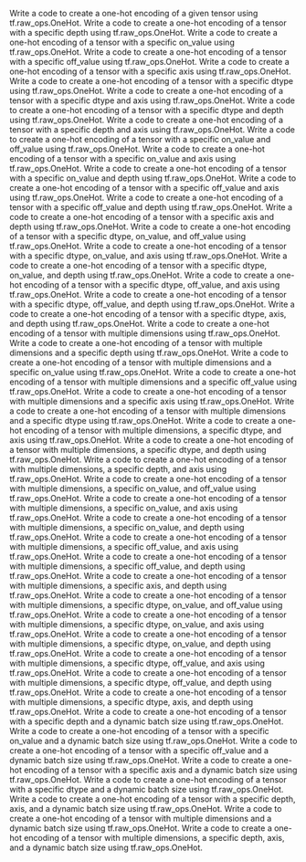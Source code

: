 Write a code to create a one-hot encoding of a given tensor using tf.raw_ops.OneHot.
Write a code to create a one-hot encoding of a tensor with a specific depth using tf.raw_ops.OneHot.
Write a code to create a one-hot encoding of a tensor with a specific on_value using tf.raw_ops.OneHot.
Write a code to create a one-hot encoding of a tensor with a specific off_value using tf.raw_ops.OneHot.
Write a code to create a one-hot encoding of a tensor with a specific axis using tf.raw_ops.OneHot.
Write a code to create a one-hot encoding of a tensor with a specific dtype using tf.raw_ops.OneHot.
Write a code to create a one-hot encoding of a tensor with a specific dtype and axis using tf.raw_ops.OneHot.
Write a code to create a one-hot encoding of a tensor with a specific dtype and depth using tf.raw_ops.OneHot.
Write a code to create a one-hot encoding of a tensor with a specific depth and axis using tf.raw_ops.OneHot.
Write a code to create a one-hot encoding of a tensor with a specific on_value and off_value using tf.raw_ops.OneHot.
Write a code to create a one-hot encoding of a tensor with a specific on_value and axis using tf.raw_ops.OneHot.
Write a code to create a one-hot encoding of a tensor with a specific on_value and depth using tf.raw_ops.OneHot.
Write a code to create a one-hot encoding of a tensor with a specific off_value and axis using tf.raw_ops.OneHot.
Write a code to create a one-hot encoding of a tensor with a specific off_value and depth using tf.raw_ops.OneHot.
Write a code to create a one-hot encoding of a tensor with a specific axis and depth using tf.raw_ops.OneHot.
Write a code to create a one-hot encoding of a tensor with a specific dtype, on_value, and off_value using tf.raw_ops.OneHot.
Write a code to create a one-hot encoding of a tensor with a specific dtype, on_value, and axis using tf.raw_ops.OneHot.
Write a code to create a one-hot encoding of a tensor with a specific dtype, on_value, and depth using tf.raw_ops.OneHot.
Write a code to create a one-hot encoding of a tensor with a specific dtype, off_value, and axis using tf.raw_ops.OneHot.
Write a code to create a one-hot encoding of a tensor with a specific dtype, off_value, and depth using tf.raw_ops.OneHot.
Write a code to create a one-hot encoding of a tensor with a specific dtype, axis, and depth using tf.raw_ops.OneHot.
Write a code to create a one-hot encoding of a tensor with multiple dimensions using tf.raw_ops.OneHot.
Write a code to create a one-hot encoding of a tensor with multiple dimensions and a specific depth using tf.raw_ops.OneHot.
Write a code to create a one-hot encoding of a tensor with multiple dimensions and a specific on_value using tf.raw_ops.OneHot.
Write a code to create a one-hot encoding of a tensor with multiple dimensions and a specific off_value using tf.raw_ops.OneHot.
Write a code to create a one-hot encoding of a tensor with multiple dimensions and a specific axis using tf.raw_ops.OneHot.
Write a code to create a one-hot encoding of a tensor with multiple dimensions and a specific dtype using tf.raw_ops.OneHot.
Write a code to create a one-hot encoding of a tensor with multiple dimensions, a specific dtype, and axis using tf.raw_ops.OneHot.
Write a code to create a one-hot encoding of a tensor with multiple dimensions, a specific dtype, and depth using tf.raw_ops.OneHot.
Write a code to create a one-hot encoding of a tensor with multiple dimensions, a specific depth, and axis using tf.raw_ops.OneHot.
Write a code to create a one-hot encoding of a tensor with multiple dimensions, a specific on_value, and off_value using tf.raw_ops.OneHot.
Write a code to create a one-hot encoding of a tensor with multiple dimensions, a specific on_value, and axis using tf.raw_ops.OneHot.
Write a code to create a one-hot encoding of a tensor with multiple dimensions, a specific on_value, and depth using tf.raw_ops.OneHot.
Write a code to create a one-hot encoding of a tensor with multiple dimensions, a specific off_value, and axis using tf.raw_ops.OneHot.
Write a code to create a one-hot encoding of a tensor with multiple dimensions, a specific off_value, and depth using tf.raw_ops.OneHot.
Write a code to create a one-hot encoding of a tensor with multiple dimensions, a specific axis, and depth using tf.raw_ops.OneHot.
Write a code to create a one-hot encoding of a tensor with multiple dimensions, a specific dtype, on_value, and off_value using tf.raw_ops.OneHot.
Write a code to create a one-hot encoding of a tensor with multiple dimensions, a specific dtype, on_value, and axis using tf.raw_ops.OneHot.
Write a code to create a one-hot encoding of a tensor with multiple dimensions, a specific dtype, on_value, and depth using tf.raw_ops.OneHot.
Write a code to create a one-hot encoding of a tensor with multiple dimensions, a specific dtype, off_value, and axis using tf.raw_ops.OneHot.
Write a code to create a one-hot encoding of a tensor with multiple dimensions, a specific dtype, off_value, and depth using tf.raw_ops.OneHot.
Write a code to create a one-hot encoding of a tensor with multiple dimensions, a specific dtype, axis, and depth using tf.raw_ops.OneHot.
Write a code to create a one-hot encoding of a tensor with a specific depth and a dynamic batch size using tf.raw_ops.OneHot.
Write a code to create a one-hot encoding of a tensor with a specific on_value and a dynamic batch size using tf.raw_ops.OneHot.
Write a code to create a one-hot encoding of a tensor with a specific off_value and a dynamic batch size using tf.raw_ops.OneHot.
Write a code to create a one-hot encoding of a tensor with a specific axis and a dynamic batch size using tf.raw_ops.OneHot.
Write a code to create a one-hot encoding of a tensor with a specific dtype and a dynamic batch size using tf.raw_ops.OneHot.
Write a code to create a one-hot encoding of a tensor with a specific depth, axis, and a dynamic batch size using tf.raw_ops.OneHot.
Write a code to create a one-hot encoding of a tensor with multiple dimensions and a dynamic batch size using tf.raw_ops.OneHot.
Write a code to create a one-hot encoding of a tensor with multiple dimensions, a specific depth, axis, and a dynamic batch size using tf.raw_ops.OneHot.